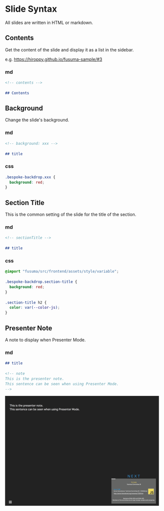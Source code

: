 # Slide Syntax

All slides are written in HTML or markdown.

## Contents

Get the content of the slide and display it as a list in the sidebar.

e.g. https://hiroppy.github.io/fusuma-sample/#3

### md

```md
<!-- contents -->

## Contents
```

## Background

Change the slide's background.

### md

```md
<!-- background: xxx -->

## title
```

### css

```css
.bespoke-backdrop.xxx {
  background: red;
}
```

## Section Title

This is the common setting of the slide for the title of the section.

### md

```md
<!-- sectionTitle -->

## title
```

### css

```css
@import "fusuma/src/frontend/assets/style/variable";

.bespoke-backdrop.section-title {
  background: red;
}

.section-title h2 {
  color: var(--color-js);
}
```

## Presenter Note

A note to display when Presenter Mode.

### md

```md
## title

<!-- note
This is the presenter note.
This sentence can be seen when using Presenter Mode.
-->
```

![](../images/presenter-host.png)